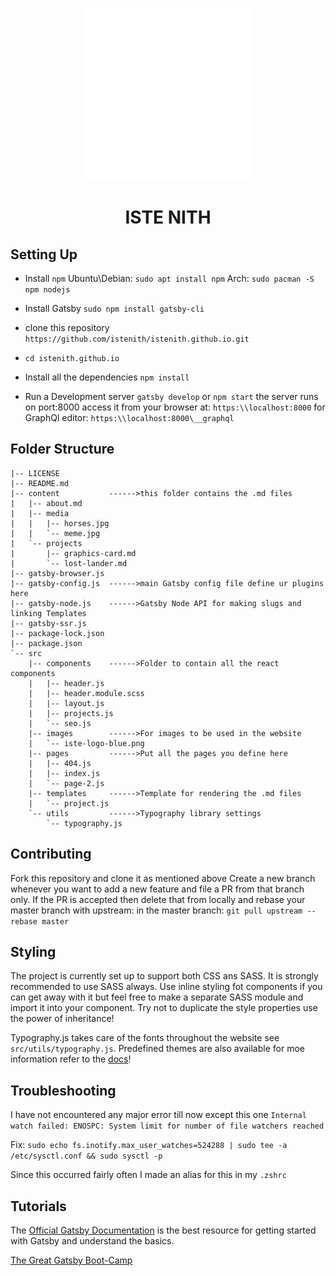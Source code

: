 <p align='center'>
  <img src="src/images/iste_logo_hollow.svg" alt="ISTE LOGO">
  </p>
<h1 align='center'>ISTE NITH</h1>

## Setting Up

- Install `npm`
  Ubuntu\Debian:
  `sudo apt install npm`
  Arch:
  `sudo pacman -S npm nodejs`

- Install Gatsby
  `sudo npm install gatsby-cli`

- clone this repository
  `https://github.com/istenith/istenith.github.io.git`

- `cd istenith.github.io`

- Install all the dependencies
  `npm install`

- Run a Development server
  `gatsby develop` or `npm start`
  the server runs on port:8000 access it from your browser at:
  `https:\\localhost:8000`
  for GraphQl editor:
  `https:\\localhost:8000\__graphql`

## Folder Structure

```
|-- LICENSE
|-- README.md
|-- content           ------>this folder contains the .md files
|   |-- about.md
|   |-- media
|   |   |-- horses.jpg
|   |   `-- meme.jpg
|   `-- projects
|       |-- graphics-card.md
|       `-- lost-lander.md
|-- gatsby-browser.js
|-- gatsby-config.js  ------>main Gatsby config file define ur plugins here
|-- gatsby-node.js    ------>Gatsby Node API for making slugs and linking Templates
|-- gatsby-ssr.js
|-- package-lock.json
|-- package.json
`-- src
    |-- components    ------>Folder to contain all the react components
    |   |-- header.js
    |   |-- header.module.scss
    |   |-- layout.js
    |   |-- projects.js
    |   `-- seo.js
    |-- images        ------>For images to be used in the website
    |   `-- iste-logo-blue.png
    |-- pages         ------>Put all the pages you define here
    |   |-- 404.js
    |   |-- index.js
    |   `-- page-2.js
    |-- templates     ------>Template for rendering the .md files
    |   `-- project.js
    `-- utils         ------>Typography library settings
        `-- typography.js
```

## Contributing

Fork this repository and clone it as mentioned above
Create a new branch whenever you want to add a new feature and file a PR from that branch only. If the PR is accepted then delete that from locally and rebase your master branch with upstream:
in the master branch:
`git pull upstream --rebase master`

## Styling

The project is currently set up to support both CSS ans SASS. It is strongly recommended to use SASS always.
Use inline styling fot components if you can get away with it but feel free to make a separate SASS module and import it into your component.
Try not to duplicate the style properties use the power of inheritance!

Typography.js takes care of the fonts throughout the website see `src/utils/typography.js`. Predefined themes are also available for moe information refer to the [docs](https://kyleamathews.github.io/typography.js/)!

## Troubleshooting

I have not encountered any major error till now except this one
`Internal watch failed: ENOSPC: System limit for number of file watchers reached`

Fix: `sudo echo fs.inotify.max_user_watches=524288 | sudo tee -a /etc/sysctl.conf && sudo sysctl -p`

Since this occurred fairly often I made an alias for this in my `.zshrc`

## Tutorials

The [Official Gatsby Documentation](https://www.gatsbyjs.org/tutorial/) is the best resource for getting started with Gatsby and understand the basics.

[The Great Gatsby Boot-Camp](https://www.youtube.com/watch?v=8t0vNu2fCCM&t=11105s)
